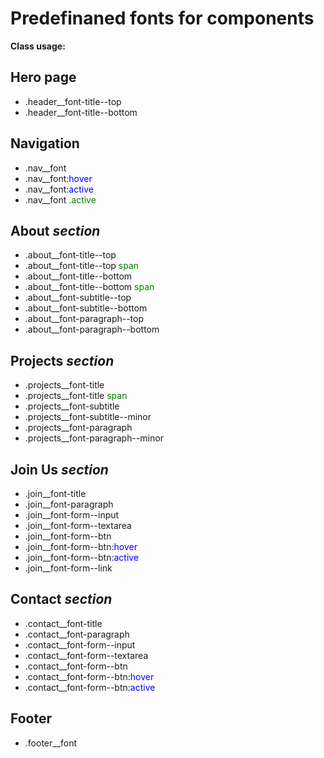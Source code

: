 # Predefinaned fonts for components

**Class usage:**

## Hero page

-   .header\_\_font-title--top
-   .header\_\_font-title--bottom

## Navigation

-   .nav\_\_font
-   .nav\_\_font<span style="color:blue">:hover</span>
-   .nav\_\_font<span style="color:blue">:active</span>
-   .nav\_\_font <span style="color:green">.active</span>

## About _section_

-   .about\_\_font-title--top
-   .about\_\_font-title--top <span style="color:green">span</span>
-   .about\_\_font-title--bottom
-   .about\_\_font-title--bottom <span style="color:green">span</span>
-   .about\_\_font-subtitle--top
-   .about\_\_font-subtitle--bottom
-   .about\_\_font-paragraph--top
-   .about\_\_font-paragraph--bottom

## Projects _section_

-   .projects\_\_font-title
-   .projects\_\_font-title <span style="color:green">span</span>
-   .projects\_\_font-subtitle
-   .projects\_\_font-subtitle--minor
-   .projects\_\_font-paragraph
-   .projects\_\_font-paragraph--minor

## Join Us _section_

-   .join\_\_font-title
-   .join\_\_font-paragraph
-   .join\_\_font-form--input
-   .join\_\_font-form--textarea
-   .join\_\_font-form--btn
-   .join\_\_font-form--btn<span style="color:blue">:hover</span>
-   .join\_\_font-form--btn<span style="color:blue">:active</span>
-   .join\_\_font-form--link

## Contact _section_

-   .contact\_\_font-title
-   .contact\_\_font-paragraph
-   .contact\_\_font-form--input
-   .contact\_\_font-form--textarea
-   .contact\_\_font-form--btn
-   .contact\_\_font-form--btn<span style="color:blue">:hover</span>
-   .contact\_\_font-form--btn<span style="color:blue">:active</span>

## Footer

-   .footer\_\_font
